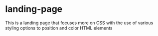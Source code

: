 # landing-page

This is a landing page that focuses more on CSS with the use of various styling options to position and color HTML elements